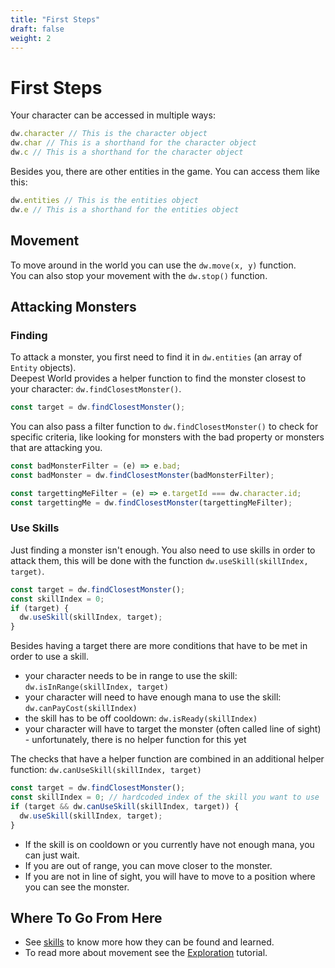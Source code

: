 ```yaml
---
title: "First Steps"
draft: false
weight: 2
---
```


# First Steps

Your character can be accessed in multiple ways:

```js
dw.character // This is the character object
dw.char // This is a shorthand for the character object
dw.c // This is a shorthand for the character object
```

Besides you, there are other entities in the game. You can access them like this:

```js
dw.entities // This is the entities object
dw.e // This is a shorthand for the entities object
```

## Movement

To move around in the world you can use the `dw.move(x, y)` function.  
You can also stop your movement with the `dw.stop()` function.

## Attacking Monsters

### Finding

To attack a monster, you first need to find it in `dw.entities` (an array of `Entity` objects).  
Deepest World provides a helper function to find the monster closest to your character: `dw.findClosestMonster()`.

```js
const target = dw.findClosestMonster();
```

You can also pass a filter function to `dw.findClosestMonster()` to check for specific criteria, 
like looking for monsters with the bad property or monsters that are attacking you.

```js
const badMonsterFilter = (e) => e.bad;
const badMonster = dw.findClosestMonster(badMonsterFilter);

const targettingMeFilter = (e) => e.targetId === dw.character.id;
const targettingMe = dw.findClosestMonster(targettingMeFilter);
```

### Use Skills

Just finding a monster isn't enough. You also need to use skills in order to attack them, 
this will be done with the function `dw.useSkill(skillIndex, target)`.

```js
const target = dw.findClosestMonster();
const skillIndex = 0;
if (target) {
  dw.useSkill(skillIndex, target);
}
```

Besides having a target there are more conditions that have to be met in order to use a skill.

* your character needs to be in range to use the skill: `dw.isInRange(skillIndex, target)`
* your character will need to have enough mana to use the skill: `dw.canPayCost(skillIndex)`
* the skill has to be off cooldown: `dw.isReady(skillIndex)`
* your character will have to target the monster (often called line of sight) - unfortunately, there is no helper function for this yet
 
The checks that have a helper function are combined in an additional helper function: `dw.canUseSkill(skillIndex, target)`

```js
const target = dw.findClosestMonster();
const skillIndex = 0; // hardcoded index of the skill you want to use
if (target && dw.canUseSkill(skillIndex, target)) {
  dw.useSkill(skillIndex, target); 
}
```

* If the skill is on cooldown or you currently have not enough mana, you can just wait.
* If you are out of range, you can move closer to the monster.
* If you are not in line of sight, you will have to move to a position where you can see the monster.

## Where To Go From Here 

* See [skills](/game-mechanics/skills/) to know more how they can be found and learned.
* To read more about movement see the [Exploration](/tutorial/exploration/) tutorial.
